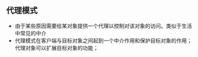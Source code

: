 ## 代理模式
* 由于某些原因需要给某对象提供一个代理以控制对该对象的访问。类似于生活中常见的中介
* 代理模式在客户端与目标对象之间起到一个中介作用和保护目标对象的作用；代理对象可以扩展目标对象的功能；
